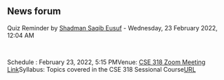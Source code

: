 <h2>News forum</h2><a href="https://moodle.cse.buet.ac.bd/user/view.php?id=1531&course=649"></a>
Quiz Reminder
by <a href="https://moodle.cse.buet.ac.bd/user/view.php?id=1531&course=649">Shadman Saqib Eusuf</a> - Wednesday, 23 February 2022, 12:04 AM


 

Schedule : February 23, 2022, 5:15 PMVenue: <a href="https://moodle.cse.buet.ac.bd/mod/url/view.php?id=9415">CSE 318 Zoom Meeting Link</a>Syllabus: Topics covered in the CSE 318 Sessional Course<a href="https://moodle.cse.buet.ac.bd/mod/url/view.php?id=9415">URL</a><br />






